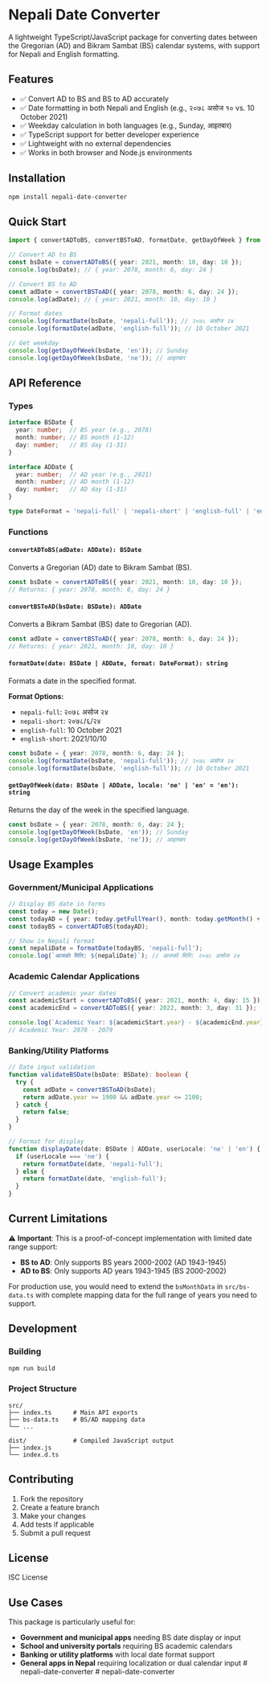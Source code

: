 # Nepali Date Converter

A lightweight TypeScript/JavaScript package for converting dates between the Gregorian (AD) and Bikram Sambat (BS) calendar systems, with support for Nepali and English formatting.

## Features

- ✅ Convert AD to BS and BS to AD accurately
- ✅ Date formatting in both Nepali and English (e.g., २०७८ असोज १० vs. 10 October 2021)
- ✅ Weekday calculation in both languages (e.g., Sunday, आइतबार)
- ✅ TypeScript support for better developer experience
- ✅ Lightweight with no external dependencies
- ✅ Works in both browser and Node.js environments

## Installation

```bash
npm install nepali-date-converter
```

## Quick Start

```typescript
import { convertADToBS, convertBSToAD, formatDate, getDayOfWeek } from 'nepali-date-converter';

// Convert AD to BS
const bsDate = convertADToBS({ year: 2021, month: 10, day: 10 });
console.log(bsDate); // { year: 2078, month: 6, day: 24 }

// Convert BS to AD
const adDate = convertBSToAD({ year: 2078, month: 6, day: 24 });
console.log(adDate); // { year: 2021, month: 10, day: 10 }

// Format dates
console.log(formatDate(bsDate, 'nepali-full')); // २०७८ असोज २४
console.log(formatDate(adDate, 'english-full')); // 10 October 2021

// Get weekday
console.log(getDayOfWeek(bsDate, 'en')); // Sunday
console.log(getDayOfWeek(bsDate, 'ne')); // आइतबार
```

## API Reference

### Types

```typescript
interface BSDate {
  year: number;  // BS year (e.g., 2078)
  month: number; // BS month (1-12)
  day: number;   // BS day (1-31)
}

interface ADDate {
  year: number;  // AD year (e.g., 2021)
  month: number; // AD month (1-12)
  day: number;   // AD day (1-31)
}

type DateFormat = 'nepali-full' | 'nepali-short' | 'english-full' | 'english-short';
```

### Functions

#### `convertADToBS(adDate: ADDate): BSDate`

Converts a Gregorian (AD) date to Bikram Sambat (BS).

```typescript
const bsDate = convertADToBS({ year: 2021, month: 10, day: 10 });
// Returns: { year: 2078, month: 6, day: 24 }
```

#### `convertBSToAD(bsDate: BSDate): ADDate`

Converts a Bikram Sambat (BS) date to Gregorian (AD).

```typescript
const adDate = convertBSToAD({ year: 2078, month: 6, day: 24 });
// Returns: { year: 2021, month: 10, day: 10 }
```

#### `formatDate(date: BSDate | ADDate, format: DateFormat): string`

Formats a date in the specified format.

**Format Options:**
- `nepali-full`: २०७८ असोज २४
- `nepali-short`: २०७८/६/२४
- `english-full`: 10 October 2021
- `english-short`: 2021/10/10

```typescript
const bsDate = { year: 2078, month: 6, day: 24 };
console.log(formatDate(bsDate, 'nepali-full')); // २०७८ असोज २४
console.log(formatDate(bsDate, 'english-full')); // 10 October 2021
```

#### `getDayOfWeek(date: BSDate | ADDate, locale: 'ne' | 'en' = 'en'): string`

Returns the day of the week in the specified language.

```typescript
const bsDate = { year: 2078, month: 6, day: 24 };
console.log(getDayOfWeek(bsDate, 'en')); // Sunday
console.log(getDayOfWeek(bsDate, 'ne')); // आइतबार
```

## Usage Examples

### Government/Municipal Applications

```typescript
// Display BS date in forms
const today = new Date();
const todayAD = { year: today.getFullYear(), month: today.getMonth() + 1, day: today.getDate() };
const todayBS = convertADToBS(todayAD);

// Show in Nepali format
const nepaliDate = formatDate(todayBS, 'nepali-full');
console.log(`आजको मिति: ${nepaliDate}`); // आजको मिति: २०७८ असोज २४
```

### Academic Calendar Applications

```typescript
// Convert academic year dates
const academicStart = convertADToBS({ year: 2021, month: 4, day: 15 });
const academicEnd = convertADToBS({ year: 2022, month: 3, day: 31 });

console.log(`Academic Year: ${academicStart.year} - ${academicEnd.year}`);
// Academic Year: 2078 - 2079
```

### Banking/Utility Platforms

```typescript
// Date input validation
function validateBSDate(bsDate: BSDate): boolean {
  try {
    const adDate = convertBSToAD(bsDate);
    return adDate.year >= 1900 && adDate.year <= 2100;
  } catch {
    return false;
  }
}

// Format for display
function displayDate(date: BSDate | ADDate, userLocale: 'ne' | 'en') {
  if (userLocale === 'ne') {
    return formatDate(date, 'nepali-full');
  } else {
    return formatDate(date, 'english-full');
  }
}
```

## Current Limitations

⚠️ **Important**: This is a proof-of-concept implementation with limited date range support:

- **BS to AD**: Only supports BS years 2000-2002 (AD 1943-1945)
- **AD to BS**: Only supports AD years 1943-1945 (BS 2000-2002)

For production use, you would need to extend the `bsMonthData` in `src/bs-data.ts` with complete mapping data for the full range of years you need to support.

## Development

### Building

```bash
npm run build
```

### Project Structure

```
src/
├── index.ts      # Main API exports
├── bs-data.ts    # BS/AD mapping data
└── ...

dist/             # Compiled JavaScript output
├── index.js
└── index.d.ts
```

## Contributing

1. Fork the repository
2. Create a feature branch
3. Make your changes
4. Add tests if applicable
5. Submit a pull request

## License

ISC License

## Use Cases

This package is particularly useful for:

- **Government and municipal apps** needing BS date display or input
- **School and university portals** requiring BS academic calendars
- **Banking or utility platforms** with local date format support
- **General apps in Nepal** requiring localization or dual calendar input #   n e p a l i - d a t e - c o n v e r t e r  
 #   n e p a l i - d a t e - c o n v e r t e r  
 